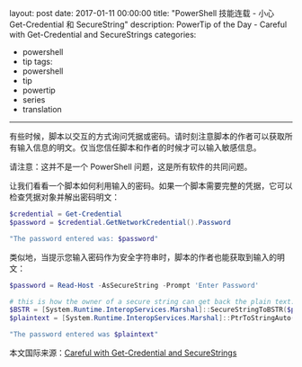 ﻿layout: post
date: 2017-01-11 00:00:00
title: "PowerShell 技能连载 - 小心 Get-Credential 和 SecureString"
description: PowerTip of the Day - Careful with Get-Credential and SecureStrings
categories:
- powershell
- tip
tags:
- powershell
- tip
- powertip
- series
- translation
---
有些时候，脚本以交互的方式询问凭据或密码。请时刻注意脚本的作者可以获取所有输入信息的明文。仅当您信任脚本和作者的时候才可以输入敏感信息。

请注意：这并不是一个 PowerShell 问题，这是所有软件的共同问题。

让我们看看一个脚本如何利用输入的密码。如果一个脚本需要完整的凭据，它可以检查凭据对象并解出密码明文：

```powershell
$credential = Get-Credential
$password = $credential.GetNetworkCredential().Password

"The password entered was: $password"
```

类似地，当提示您输入密码作为安全字符串时，脚本的作者也能获取到输入的明文：

```powershell
$password = Read-Host -AsSecureString -Prompt 'Enter Password'

# this is how the owner of a secure string can get back the plain text:
$BSTR = [System.Runtime.InteropServices.Marshal]::SecureStringToBSTR($password)
$plaintext = [System.Runtime.InteropServices.Marshal]::PtrToStringAuto($BSTR)

"The password entered was $plaintext"
```

<!--more-->
本文国际来源：[Careful with Get-Credential and SecureStrings](http://community.idera.com/powershell/powertips/b/tips/posts/careful-with-get-credential-and-securestrings)

